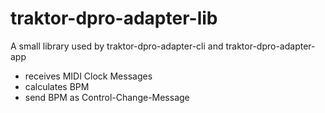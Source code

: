# traktor-dpro-adapter-lib

A small library used by traktor-dpro-adapter-cli and traktor-dpro-adapter-app

* receives MIDI Clock Messages
* calculates BPM
* send BPM as Control-Change-Message 